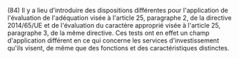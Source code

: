 (84) Il y a lieu d'introduire des dispositions différentes pour l'application de l'évaluation de l'adéquation visée à l'article 25, paragraphe 2, de la directive 2014/65/UE et de l'évaluation du caractère approprié visée à l'article 25, paragraphe 3, de la même directive. Ces tests ont en effet un champ d'application différent en ce qui concerne les services d'investissement qu'ils visent, de même que des fonctions et des caractéristiques distinctes.